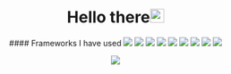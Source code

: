 # <h1 align="center">Hello there<img src="https://raw.githubusercontent.com/KarthikNayak024/KarthikNayak024/master/assets/wave.gif" alt="waving hand" width="25px"></h1>

<p align="center">
#### Frameworks I have used

<img src="https://img.shields.io/badge/-node.js-000000?style=flat&logo=node.js">
<img src="https://img.shields.io/badge/-Nest-000000?style=flat&logo=Nest.js">
<img src="https://img.shields.io/badge/-React-000000?style=flat&logo=React">
<img src="https://img.shields.io/badge/-Angular-000000?style=flat&logo=Angular">
<img src="https://img.shields.io/badge/-RXJS-000000?style=flat&logo=RXJS">
<img src="https://img.shields.io/badge/-NGRX-000000?style=flat&logo=NGRX">
<img src="https://img.shields.io/badge/-Redux-000000?style=flat&logo=redux">
<img src="https://img.shields.io/badge/-mongo-000000?style=flat&logo=mongodb">
<img src="https://img.shields.io/badge/-SQL-000000?style=flat&logo=MySQL">
</p>

<p align="center">
  <img src="https://github-readme-stats.vercel.app/api?username=artix1500&show_icons=true&theme=dracula&include_all_commits=true&count_private=true">
</p>



